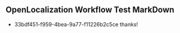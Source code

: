 ## OpenLocalization Workflow Test MarkDown
* 33bdf451-f959-4bea-9a77-f11226b2c5ce thanks!

<!--HONumber=Aug16_HO1-->


